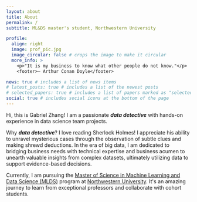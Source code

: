 ```yaml
---
layout: about
title: About
permalink: /
subtitle: ML&DS master's student, Northwestern University

profile:
  align: right
  image: prof_pic.jpg
  image_circular: false # crops the image to make it circular
  more_info: >
    <p>"It is my business to know what other people do not know."</p>
    <footer>— Arthur Conan Doyle</footer>

news: true # includes a list of news items
# latest_posts: true # includes a list of the newest posts
# selected_papers: true # includes a list of papers marked as "selected={true}"
social: true # includes social icons at the bottom of the page
---
```


Hi, this is Gabriel Zhang! I am a passionate **_data detective_** with hands-on experience in data science team projects.

Why **_data detective_**? I love reading Sherlock Holmes! I appreciate his ability to unravel mysterious cases through the observation of subtle clues and making shrewd deductions. In the era of big data, I am dedicated to bridging business needs with technical expertise and business acumen to unearth valuable insights from complex datasets, ultimately utilizing data to support evidence-based decisions.

Currently, I am pursuing the [Master of Science in Machine Learning and Data Science (MLDS)](https://www.mccormick.northwestern.edu/machine-learning-data-science) program at [Northwestern University](https://www.northwestern.edu/). It's an amazing journey to learn from exceptional professors and collaborate with cohort students.
